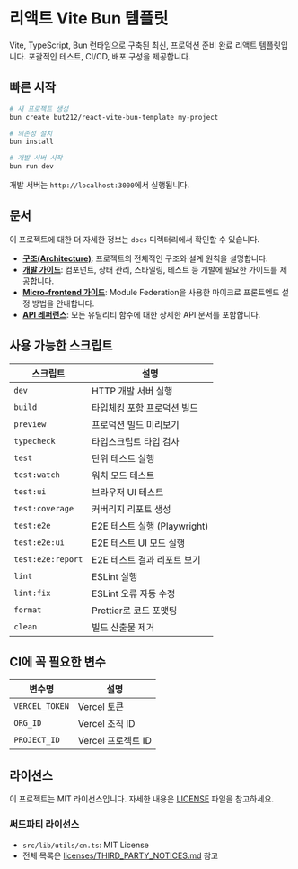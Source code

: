 # 리액트 Vite Bun 템플릿

Vite, TypeScript, Bun 런타임으로 구축된 최신, 프로덕션 준비 완료 리액트 템플릿입니다. 포괄적인 테스트, CI/CD, 배포 구성을 제공합니다.

## 빠른 시작

```bash
# 새 프로젝트 생성
bun create but212/react-vite-bun-template my-project

# 의존성 설치
bun install

# 개발 서버 시작
bun run dev
```

개발 서버는 `http://localhost:3000`에서 실행됩니다.

## 문서

이 프로젝트에 대한 더 자세한 정보는 `docs` 디렉터리에서 확인할 수 있습니다.

- **[구조(Architecture)](./docs/architecture.md)**: 프로젝트의 전체적인 구조와 설계 원칙을 설명합니다.
- **[개발 가이드](./docs/guides/)**: 컴포넌트, 상태 관리, 스타일링, 테스트 등 개발에 필요한 가이드를 제공합니다.
- **[Micro-frontend 가이드](./docs/guides/micro-frontend-guide.md)**: Module Federation을 사용한 마이크로 프론트엔드 설정 방법을 안내합니다.
- **[API 레퍼런스](./docs/api-reference/)**: 모든 유틸리티 함수에 대한 상세한 API 문서를 포함합니다.

## 사용 가능한 스크립트

| 스크립트          | 설명                         |
| ----------------- | ---------------------------- |
| `dev`             | HTTP 개발 서버 실행          |
| `build`           | 타입체킹 포함 프로덕션 빌드  |
| `preview`         | 프로덕션 빌드 미리보기       |
| `typecheck`       | 타입스크립트 타입 검사       |
| `test`            | 단위 테스트 실행             |
| `test:watch`      | 워치 모드 테스트             |
| `test:ui`         | 브라우저 UI 테스트           |
| `test:coverage`   | 커버리지 리포트 생성         |
| `test:e2e`        | E2E 테스트 실행 (Playwright) |
| `test:e2e:ui`     | E2E 테스트 UI 모드 실행      |
| `test:e2e:report` | E2E 테스트 결과 리포트 보기  |
| `lint`            | ESLint 실행                  |
| `lint:fix`        | ESLint 오류 자동 수정        |
| `format`          | Prettier로 코드 포맷팅       |
| `clean`           | 빌드 산출물 제거             |

## CI에 꼭 필요한 변수

| 변수명         | 설명               |
| -------------- | ------------------ |
| `VERCEL_TOKEN` | Vercel 토큰        |
| `ORG_ID`       | Vercel 조직 ID     |
| `PROJECT_ID`   | Vercel 프로젝트 ID |

## 라이선스

이 프로젝트는 MIT 라이선스입니다. 자세한 내용은 [LICENSE](LICENSE) 파일을 참고하세요.

### 써드파티 라이선스

- `src/lib/utils/cn.ts`: MIT License
- 전체 목록은 [licenses/THIRD_PARTY_NOTICES.md](licenses/THIRD_PARTY_NOTICES.md) 참고
